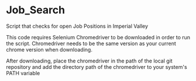 # Job_Search
Script that checks for open Job Positions in Imperial Valley

This code requires Selenium Chromedriver to be downloaded in order to run the script. 
Chromedriver needs to be the same version as your current chrome version when downloading. 

After downloading, place the chromedriver in the path of the local git repository and add the directory path of the chromedriver to your system's PATH variable


